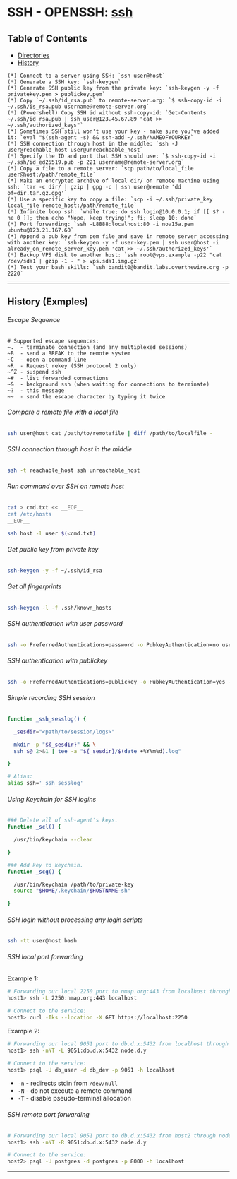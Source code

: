# SSH - OPENSSH: [ssh](https://www.openssh.com/)

## Table of Contents


- [Directories](#directories)
- [History](#history)


```
(*) Connect to a server using SSH: `ssh user@host`
(*) Generate a SSH key: `ssh-keygen`
(*) Generate SSH public key from the private key: `ssh-keygen -y -f privatekey.pem > publickey.pem`
(*) Copy `~/.ssh/id_rsa.pub` to remote-server.org: `$ ssh-copy-id -i ~/.ssh/is_rsa.pub username@remote-server.org`
(*) (Powershell) Copy SSH id without ssh-copy-id: `Get-Contents ~/.ssh/id_rsa.pub | ssh user@123.45.67.89 "cat >> ~/.ssh/authorized_keys"`
(*) Sometimes SSH still won't use your key - make sure you've added it: `eval "$(ssh-agent -s) && ssh-add ~/.ssh/NAMEOFYOURKEY`
(*) SSH connection through host in the middle: `ssh -J user@reachable_host user@unreacheable_host`
(*) Specify the ID and port that SSH should use: `$ ssh-copy-id -i ~/.ssh/id_ed25519.pub -p 221 username@remote-server.org`
(*) Copy a file to a remote server: `scp path/to/local_file user@host:/path/remote_file`
(*) Make an encrypted archive of local dir/ on remote machine using ssh: `tar -c dir/ | gzip | gpg -c | ssh user@remote 'dd of=dir.tar.gz.gpg'`
(*) Use a specific key to copy a file: `scp -i ~/.ssh/private_key local_file remote_host:/path/remote_file`
(*) Infinite loop ssh: `while true; do ssh login@10.0.0.1; if [[ $? -ne 0 ]]; then echo "Nope, keep trying!"; fi; sleep 10; done`
(*) Port forwarding: `ssh -L8888:localhost:80 -i nov15a.pem ubuntu@123.21.167.60`
(*) Append a pub key from pem file and save in remote server accessing with another key: `ssh-keygen -y -f user-key.pem | ssh user@host -i already_on_remote_server_key.pem 'cat >> ~/.ssh/authorized_keys'`
(*) Backup VPS disk to another host: `ssh root@vps.example -p22 "cat /dev/sda1 | gzip -1 - " > vps.sda1.img.gz`
(*) Test your bash skills: `ssh bandit0@bandit.labs.overthewire.org -p 2220`
```




- - -



## History (Exmples)

###### Escape Sequence

```
# Supported escape sequences:
~.  - terminate connection (and any multiplexed sessions)
~B  - send a BREAK to the remote system
~C  - open a command line
~R  - Request rekey (SSH protocol 2 only)
~^Z - suspend ssh
~#  - list forwarded connections
~&  - background ssh (when waiting for connections to terminate)
~?  - this message
~~  - send the escape character by typing it twice
```

###### Compare a remote file with a local file

```bash
ssh user@host cat /path/to/remotefile | diff /path/to/localfile -
```

###### SSH connection through host in the middle

```bash
ssh -t reachable_host ssh unreachable_host
```

###### Run command over SSH on remote host

```bash
cat > cmd.txt << __EOF__
cat /etc/hosts
__EOF__

ssh host -l user $(<cmd.txt)
```

###### Get public key from private key

```bash
ssh-keygen -y -f ~/.ssh/id_rsa
```

###### Get all fingerprints

```bash
ssh-keygen -l -f .ssh/known_hosts
```

###### SSH authentication with user password

```bash
ssh -o PreferredAuthentications=password -o PubkeyAuthentication=no user@remote_host
```

###### SSH authentication with publickey

```bash
ssh -o PreferredAuthentications=publickey -o PubkeyAuthentication=yes -i id_rsa user@remote_host
```

###### Simple recording SSH session

```bash
function _ssh_sesslog() {

  _sesdir="<path/to/session/logs>"

  mkdir -p "${_sesdir}" && \
  ssh $@ 2>&1 | tee -a "${_sesdir}/$(date +%Y%m%d).log"

}

# Alias:
alias ssh='_ssh_sesslog'
```

###### Using Keychain for SSH logins

```bash
### Delete all of ssh-agent's keys.
function _scl() {

  /usr/bin/keychain --clear

}

### Add key to keychain.
function _scg() {

  /usr/bin/keychain /path/to/private-key
  source "$HOME/.keychain/$HOSTNAME-sh"

}
```

###### SSH login without processing any login scripts

```bash
ssh -tt user@host bash
```

###### SSH local port forwarding

Example 1:

```bash
# Forwarding our local 2250 port to nmap.org:443 from localhost through localhost
host1> ssh -L 2250:nmap.org:443 localhost

# Connect to the service:
host1> curl -Iks --location -X GET https://localhost:2250
```

Example 2:

```bash
# Forwarding our local 9051 port to db.d.x:5432 from localhost through node.d.y
host1> ssh -nNT -L 9051:db.d.x:5432 node.d.y

# Connect to the service:
host1> psql -U db_user -d db_dev -p 9051 -h localhost
```

  * `-n` - redirects stdin from `/dev/null`
  * `-N` - do not execute a remote command
  * `-T` - disable pseudo-terminal allocation

###### SSH remote port forwarding

```bash
# Forwarding our local 9051 port to db.d.x:5432 from host2 through node.d.y
host1> ssh -nNT -R 9051:db.d.x:5432 node.d.y

# Connect to the service:
host2> psql -U postgres -d postgres -p 8000 -h localhost
```

___